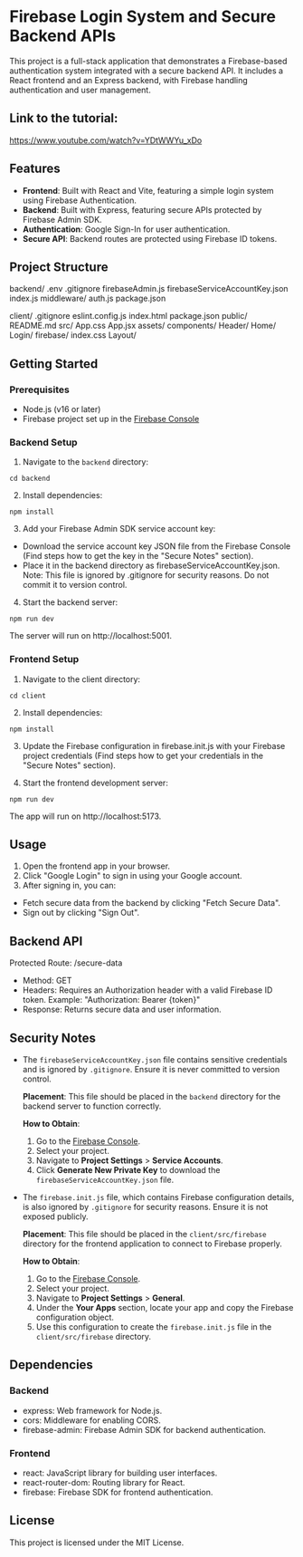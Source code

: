 # Firebase Login System and Secure Backend APIs

This project is a full-stack application that demonstrates a Firebase-based authentication system integrated with a secure backend API. It includes a React frontend and an Express backend, with Firebase handling authentication and user management.

## Link to the tutorial:

https://www.youtube.com/watch?v=YDtWWYu_xDo

## Features

- **Frontend**: Built with React and Vite, featuring a simple login system using Firebase Authentication.
- **Backend**: Built with Express, featuring secure APIs protected by Firebase Admin SDK.
- **Authentication**: Google Sign-In for user authentication.
- **Secure API**: Backend routes are protected using Firebase ID tokens.

## Project Structure

backend/
.env
.gitignore
firebaseAdmin.js
firebaseServiceAccountKey.json
index.js
middleware/
auth.js
package.json

client/
.gitignore
eslint.config.js
index.html
package.json
public/
README.md
src/
App.css
App.jsx
assets/
components/
Header/
Home/
Login/
firebase/
index.css
Layout/

## Getting Started

### Prerequisites

- Node.js (v16 or later)
- Firebase project set up in the [Firebase Console](https://console.firebase.google.com/)

### Backend Setup

1. Navigate to the `backend` directory:

```
cd backend
```

2. Install dependencies:

```
npm install
```

3. Add your Firebase Admin SDK service account key:

- Download the service account key JSON file from the Firebase Console (Find steps how to get the key in the "Secure Notes" section).
- Place it in the backend directory as firebaseServiceAccountKey.json.
  Note: This file is ignored by .gitignore for security reasons. Do not commit it to version control.

4. Start the backend server:

```
npm run dev
```

The server will run on http://localhost:5001.

### Frontend Setup

1. Navigate to the client directory:

```
cd client
```

2. Install dependencies:

```
npm install
```

3. Update the Firebase configuration in firebase.init.js with your Firebase project credentials (Find steps how to get your credentials in the "Secure Notes" section).

4. Start the frontend development server:

```
npm run dev
```

The app will run on http://localhost:5173.

## Usage

1. Open the frontend app in your browser.
2. Click "Google Login" to sign in using your Google account.
3. After signing in, you can:

- Fetch secure data from the backend by clicking "Fetch Secure Data".
- Sign out by clicking "Sign Out".

## Backend API

Protected Route: /secure-data

- Method: GET
- Headers: Requires an Authorization header with a valid Firebase ID token. Example: "Authorization: Bearer {token}"
- Response: Returns secure data and user information.

## Security Notes

- The `firebaseServiceAccountKey.json` file contains sensitive credentials and is ignored by `.gitignore`. Ensure it is never committed to version control.

  **Placement**: This file should be placed in the `backend` directory for the backend server to function correctly.

  **How to Obtain**:

  1. Go to the [Firebase Console](https://console.firebase.google.com/).
  2. Select your project.
  3. Navigate to **Project Settings** > **Service Accounts**.
  4. Click **Generate New Private Key** to download the `firebaseServiceAccountKey.json` file.

- The `firebase.init.js` file, which contains Firebase configuration details, is also ignored by `.gitignore` for security reasons. Ensure it is not exposed publicly.

  **Placement**: This file should be placed in the `client/src/firebase` directory for the frontend application to connect to Firebase properly.

  **How to Obtain**:

  1. Go to the [Firebase Console](https://console.firebase.google.com/).
  2. Select your project.
  3. Navigate to **Project Settings** > **General**.
  4. Under the **Your Apps** section, locate your app and copy the Firebase configuration object.
  5. Use this configuration to create the `firebase.init.js` file in the `client/src/firebase` directory.

## Dependencies

### Backend

- express: Web framework for Node.js.
- cors: Middleware for enabling CORS.
- firebase-admin: Firebase Admin SDK for backend authentication.

### Frontend

- react: JavaScript library for building user interfaces.
- react-router-dom: Routing library for React.
- firebase: Firebase SDK for frontend authentication.

## License

This project is licensed under the MIT License.
